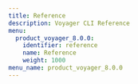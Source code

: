 ```yaml
---
title: Reference
description: Voyager CLI Reference
menu:
  product_voyager_8.0.0:
    identifier: reference
    name: Reference
    weight: 1000
menu_name: product_voyager_8.0.0
---
```


